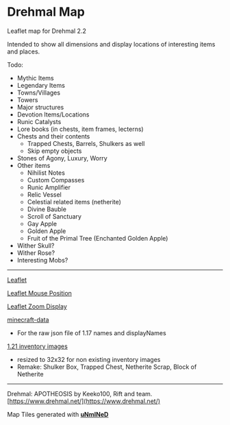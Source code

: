 # Drehmal Map
Leaflet map for Drehmal 2.2

Intended to show all dimensions and display locations of interesting items and places.

Todo:
- Mythic Items
- Legendary Items
- Towns/Villages
- Towers
- Major structures
- Devotion Items/Locations
- Runic Catalysts
- Lore books (in chests, item frames, lecterns)
- Chests and their contents
    - Trapped Chests, Barrels, Shulkers as well
    - Skip empty objects
- Stones of Agony, Luxury, Worry
- Other items
    - Nihilist Notes
    - Custom Compasses
    - Runic Amplifier
    - Relic Vessel
    - Celestial related items (netherite)
    - Divine Bauble
    - Scroll of Sanctuary
    - Gay Apple
    - Golden Apple
    - Fruit of the Primal Tree (Enchanted Golden Apple)
- Wither Skull?
- Wither Rose?
- Interesting Mobs?

---
[Leaflet](https://leafletjs.com/)

[Leaflet Mouse Position](https://github.com/ardhi/Leaflet.MousePosition)

[Leaflet Zoom Display](https://github.com/azavea/Leaflet.zoomdisplay)

[minecraft-data](https://github.com/PrismarineJS/minecraft-data)
- For the raw json file of 1.17 names and displayNames

[1.21 inventory images](https://www.okamisquadron.com/downloads/1-21-images)
- resized to 32x32 for non existing inventory images
- Remake: Shulker Box, Trapped Chest, Netherite Scrap, Block of Netherite
---
Drehmal: APOTHEOSIS by Keeko100, Rift and team. [https://www.drehmal.net/](https://www.drehmal.net/)

Map Tiles generated with **[uNmINeD](https://unmined.net/)**
